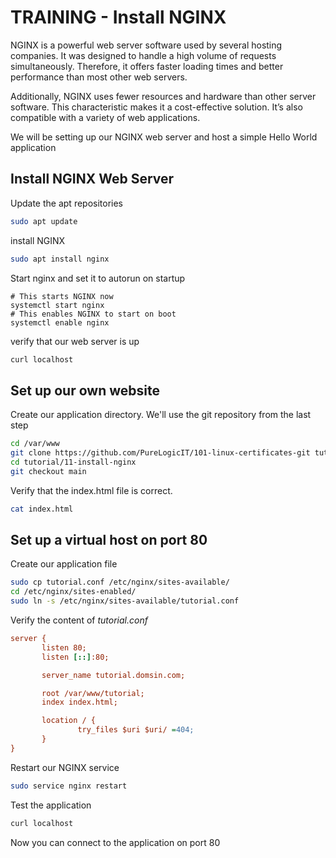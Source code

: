 # TRAINING - Install NGINX

NGINX is a powerful web server software used by several hosting companies. It was designed to handle a high volume of requests simultaneously. Therefore, it offers faster loading times and better performance than most other web servers.

Additionally, NGINX uses fewer resources and hardware than other server software. This characteristic makes it a cost-effective solution. It’s also compatible with a variety of web applications.

We will be setting up our NGINX web server and host a simple Hello World application 


## Install NGINX Web Server

Update the apt repositories
```bash
sudo apt update
```

install NGINX
```bash
sudo apt install nginx
```

Start nginx and set it to autorun on startup
```
# This starts NGINX now
systemctl start nginx
# This enables NGINX to start on boot
systemctl enable nginx
```

verify that our web server is up 

```bash
curl localhost
```

## Set up our own website

Create our application directory. We'll use the git repository from the last step
```bash
cd /var/www
git clone https://github.com/PureLogicIT/101-linux-certificates-git tutorial
cd tutorial/11-install-nginx
git checkout main
```
Verify that the index.html file is correct.
```bash
cat index.html
```

## Set up a virtual host on port 80

Create our application file
```bash
sudo cp tutorial.conf /etc/nginx/sites-available/
cd /etc/nginx/sites-enabled/
sudo ln -s /etc/nginx/sites-available/tutorial.conf
```

Verify the content of *tutorial.conf*
```ini
server {
       listen 80;
       listen [::]:80;

       server_name tutorial.domsin.com;

       root /var/www/tutorial;
       index index.html;

       location / {
               try_files $uri $uri/ =404;
       }
}
```

Restart our NGINX service
```bash
sudo service nginx restart
```

Test the application
```bash
curl localhost
```

 Now you can connect to the application on port 80
